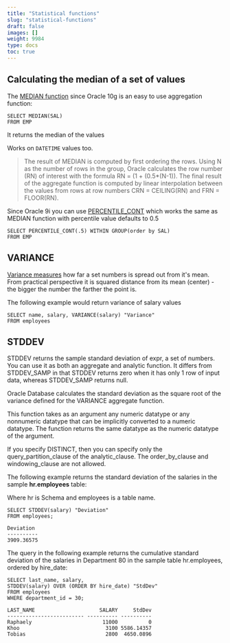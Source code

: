 ```yaml
---
title: "Statistical functions"
slug: "statistical-functions"
draft: false
images: []
weight: 9984
type: docs
toc: true
---
```


## Calculating the median of a set of values
The [MEDIAN function](https://docs.oracle.com/cd/B19306_01/server.102/b14200/functions086.htm)  since Oracle 10g is an easy to use aggregation function:

    SELECT MEDIAN(SAL)
    FROM EMP

It returns the median of the values

Works on `DATETIME` values too.

> The result of MEDIAN is computed by first ordering the rows. Using N as the number of rows in the group, Oracle calculates the row number (RN) of interest with the formula RN = (1 + (0.5*(N-1)). The final result of the aggregate function is computed by linear interpolation between the values from rows at row numbers CRN = CEILING(RN) and FRN = FLOOR(RN).

Since Oracle 9i you can use [PERCENTILE_CONT](https://docs.oracle.com/cd/B19306_01/server.102/b14200/functions110.htm) which works the same as MEDIAN function with percentile value defaults to 0.5

    SELECT PERCENTILE_CONT(.5) WITHIN GROUP(order by SAL) 
    FROM EMP



## VARIANCE
[Variance measures][1] how far a set numbers is spread out from it's mean. From practical perspective it is squared distance from its mean (center) - the bigger the number the farther the point is.

The following example would return variance of salary values

    SELECT name, salary, VARIANCE(salary) "Variance"
    FROM employees 



  [1]: https://en.wikipedia.org/wiki/Variance

## STDDEV
STDDEV returns the sample standard deviation of expr, a set of numbers. You can use it as both an aggregate and analytic function. It differs from STDDEV_SAMP in that STDDEV returns zero when it has only 1 row of input data, whereas STDDEV_SAMP returns null.

Oracle Database calculates the standard deviation as the square root of the variance defined for the VARIANCE aggregate function.

This function takes as an argument any numeric datatype or any nonnumeric datatype that can be implicitly converted to a numeric datatype. The function returns the same datatype as the numeric datatype of the argument.

If you specify DISTINCT, then you can specify only the query_partition_clause of the analytic_clause. The order_by_clause and windowing_clause are not allowed.

The following example returns the standard deviation of the salaries in the sample <b>hr.employees</b> table:

Where hr is Schema and employees is a table name.

    SELECT STDDEV(salary) "Deviation"
    FROM employees;
 
    Deviation
    ----------
    3909.36575

The query in the following example returns the cumulative standard deviation of the salaries in Department 80 in the sample table hr.employees, ordered by hire_date:

    SELECT last_name, salary, 
    STDDEV(salary) OVER (ORDER BY hire_date) "StdDev"
    FROM employees  
    WHERE department_id = 30; 
 
    LAST_NAME                     SALARY     StdDev
    ------------------------- ---------- ----------
    Raphaely                       11000          0
    Khoo                            3100 5586.14357
    Tobias                          2800  4650.0896



